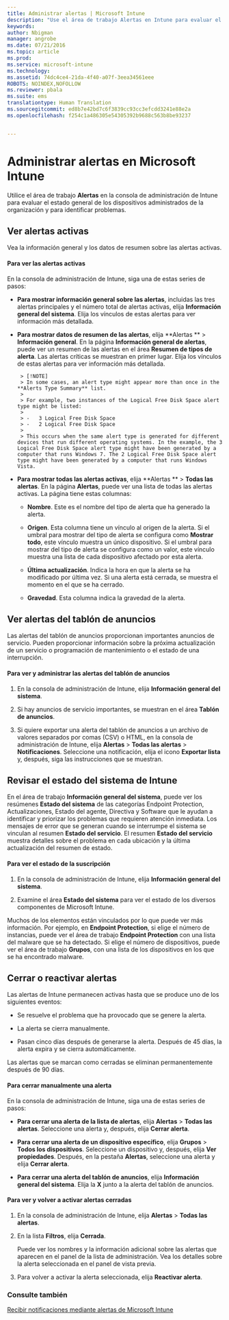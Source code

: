 ```yaml
---
title: Administrar alertas | Microsoft Intune
description: "Use el área de trabajo Alertas en Intune para evaluar el estado general de los dispositivos de la organización."
keywords: 
author: Nbigman
manager: angrobe
ms.date: 07/21/2016
ms.topic: article
ms.prod: 
ms.service: microsoft-intune
ms.technology: 
ms.assetid: 74dc4ce4-21da-4f40-a07f-3eea34561eee
ROBOTS: NOINDEX,NOFOLLOW
ms.reviewer: pbala
ms.suite: ems
translationtype: Human Translation
ms.sourcegitcommit: ed8b7e42bd7c6f3839cc93cc3efcdd3241e88e2a
ms.openlocfilehash: f254c1a486305e54305392b9688c563b8be93237


---
```


# Administrar alertas en Microsoft Intune
Utilice el área de trabajo **Alertas** en la consola de administración de Intune para evaluar el estado general de los dispositivos administrados de la organización y para identificar problemas.

## Ver alertas activas

Vea la información general y los datos de resumen sobre las alertas activas.

#### Para ver las alertas activas

En la consola de administración de Intune, siga una de estas series de pasos:

-  **Para mostrar información general sobre las alertas**, incluidas las tres alertas principales y el número total de alertas activas, elija **Información general del sistema**. Elija los vínculos de estas alertas para ver información más detallada.

-  **Para mostrar datos de resumen de las alertas**, elija **Alertas ** > **Información general**. En la página **Información general de alertas**, puede ver un resumen de las alertas en el área **Resumen de tipos de alerta**. Las alertas críticas se muestran en primer lugar. Elija los vínculos de estas alertas para ver información más detallada.

        > [!NOTE]
        > In some cases, an alert type might appear more than once in the **Alerts Type Summary** list.
        >
        > For example, two instances of the Logical Free Disk Space alert type might be listed:
        >
        > -   3 Logical Free Disk Space
        > -   2 Logical Free Disk Space
        >
        > This occurs when the same alert type is generated for different devices that run different operating systems. In the example, the 3 Logical Free Disk Space alert type might have been generated by a computer that runs Windows 7. The 2 Logical Free Disk Space alert type might have been generated by a computer that runs Windows Vista.

-   **Para mostrar todas las alertas activas**, elija **Alertas ** > **Todas las alertas**. En la página **Alertas**, puede ver una lista de todas las alertas activas. La página tiene estas columnas:

    -   **Nombre**. Este es el nombre del tipo de alerta que ha generado la alerta.

    -   **Origen**. Esta columna tiene un vínculo al origen de la alerta. Si el umbral para mostrar del tipo de alerta se configura como **Mostrar todo**, este vínculo muestra un único dispositivo. Si el umbral para mostrar del tipo de alerta se configura como un valor, este vínculo muestra una lista de cada dispositivo afectado por esta alerta.

    -   **Última actualización**. Indica la hora en que la alerta se ha modificado por última vez. Si una alerta está cerrada, se muestra el momento en el que se ha cerrado.

    -   **Gravedad**. Esta columna indica la gravedad de la alerta.

## Ver alertas del tablón de anuncios
Las alertas del tablón de anuncios proporcionan importantes anuncios de servicio. Pueden proporcionar información sobre la próxima actualización de un servicio o programación de mantenimiento o el estado de una interrupción.

#### Para ver y administrar las alertas del tablón de anuncios

1.  En la consola de administración de Intune, elija **Información general del sistema**.

2.  Si hay anuncios de servicio importantes, se muestran en el área **Tablón de anuncios**.

3.  Si quiere exportar una alerta del tablón de anuncios a un archivo de valores separados por comas (CSV) o HTML, en la consola de administración de Intune, elija **Alertas** > **Todas las alertas** >    **Notificaciones**. Seleccione una notificación, elija el icono **Exportar lista** y, después, siga las instrucciones que se muestran.

## Revisar el estado del sistema de Intune
En el área de trabajo **Información general del sistema**, puede ver los resúmenes **Estado del sistema** de las categorías Endpoint Protection, Actualizaciones, Estado del agente, Directiva y Software que le ayudan a identificar y priorizar los problemas que requieren atención inmediata. Los mensajes de error que se generan cuando se interrumpe el sistema se vinculan al resumen **Estado del servicio**. El resumen **Estado del servicio** muestra detalles sobre el problema en cada ubicación y la última actualización del resumen de estado.

#### Para ver el estado de la suscripción

1.  En la consola de administración de Intune, elija **Información general del sistema**.

2.  Examine el área **Estado del sistema** para ver el estado de los diversos componentes de Microsoft Intune.

  Muchos de los elementos están vinculados por lo que puede ver más información. Por ejemplo, en **Endpoint Protection**, si elige el número de instancias, puede ver el área de trabajo **Endpoint Protection** con una lista del malware que se ha detectado. Si elige el número de dispositivos, puede ver el área de trabajo **Grupos**, con una lista de los dispositivos en los que se ha encontrado malware.

## Cerrar o reactivar alertas
Las alertas de Intune permanecen activas hasta que se produce uno de los siguientes eventos:

-   Se resuelve el problema que ha provocado que se genere la alerta.

-   La alerta se cierra manualmente.

-   Pasan cinco días después de generarse la alerta. Después de 45 días, la alerta expira y se cierra automáticamente.

Las alertas que se marcan como cerradas se eliminan permanentemente después de 90 días.

#### Para cerrar manualmente una alerta

En la consola de administración de Intune, siga una de estas series de pasos:

- **Para cerrar una alerta de la lista de alertas**, elija **Alertas** > **Todas las alertas**. Seleccione una alerta y, después, elija **Cerrar alerta**.

- **Para cerrar una alerta de un dispositivo específico**, elija **Grupos** > **Todos los dispositivos**. Seleccione un dispositivo y, después, elija **Ver propiedades**. Después, en la pestaña **Alertas**, seleccione una alerta y elija **Cerrar alerta**.

- **Para cerrar una alerta del tablón de anuncios**, elija **Información general del sistema**. Elija la **X** junto a la alerta del tablón de anuncios.

#### Para ver y volver a activar alertas cerradas

1.  En la consola de administración de Intune, elija **Alertas** > **Todas las alertas**.

2.  En la lista **Filtros**, elija **Cerrada**.

    Puede ver los nombres y la información adicional sobre las alertas que aparecen en el panel de la lista de administración. Vea los detalles sobre la alerta seleccionada en el panel de vista previa.

3.  Para volver a activar la alerta seleccionada, elija **Reactivar alerta**.

### Consulte también
[Recibir notificaciones mediante alertas de Microsoft Intune](../deploy-use/get-notified-by-alerts.md)



<!--HONumber=Aug16_HO3-->


